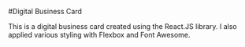 #Digital Business Card

This is a digital business card created using the React.JS library. I also applied various styling with Flexbox and Font Awesome.

